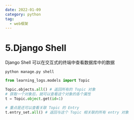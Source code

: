 ```yaml
---
date: 2022-01-09
category: python
tag:
  - web框架
---
```


# 5.Django Shell

Django Shell 可以在交互式的终端中查看数据库中的数据

```shell
python manage.py shell
```

```python
from learning_logs.models import Topic

Topic.objects.all() # 返回所有的 Topic 对象
# 获取一个对象后，就可以查看这个对象的各个属性
t = Topic.object.get(id=1)

# 重点是还可以查看关联 Topic 的 Entry
t.entry_set.all() # 返回与这个 Topic 相关联的所有 entry 对象
```

